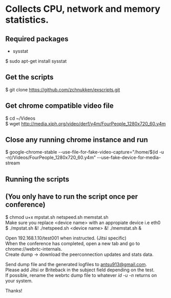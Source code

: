 # Collects CPU, network and memory statistics.
## Required packages
* sysstat  

$ sudo apt-get install sysstat

## Get the scripts
$ git clone https://github.com/zchnukken/exscripts.git

## Get chrome compatible video file
$ cd ~/Videos  
$ wget http://media.xiph.org/video/derf/y4m/FourPeople_1280x720_60.y4m

## Close any running chrome instance and run
$ google-chrome-stable --use-file-for-fake-video-capture="/home/$(id -u -n)/Videos/FourPeople_1280x720_60.y4m" --use-fake-device-for-media-stream

## Running the scripts
## (You only have to run the script once per conference)
$ chmod u+x mpstat.sh netspeed.sh memstat.sh  
Make sure you replace \<device name> with an appropiate device i.e eth0  
$ ./mpstat.sh &! ./netspeed.sh \<device name> &! ./memstat.sh &



Open 192.168.1.10/test001 when instructed. (Jitsi specific)  
When the conference has completed, open a new tab and go to chrome://webrtc-internals.  
Create dump -> download the peerconnection updates and stats data.  

Send dump file and the generated logfiles to antsu913@gmail.com.  
Please add Jitsi or Briteback in the subject field depending on the test.  
If possible, rename the webrtc dump file to whatever <i>id -u -n</i> returns on your system.  

Thanks!
